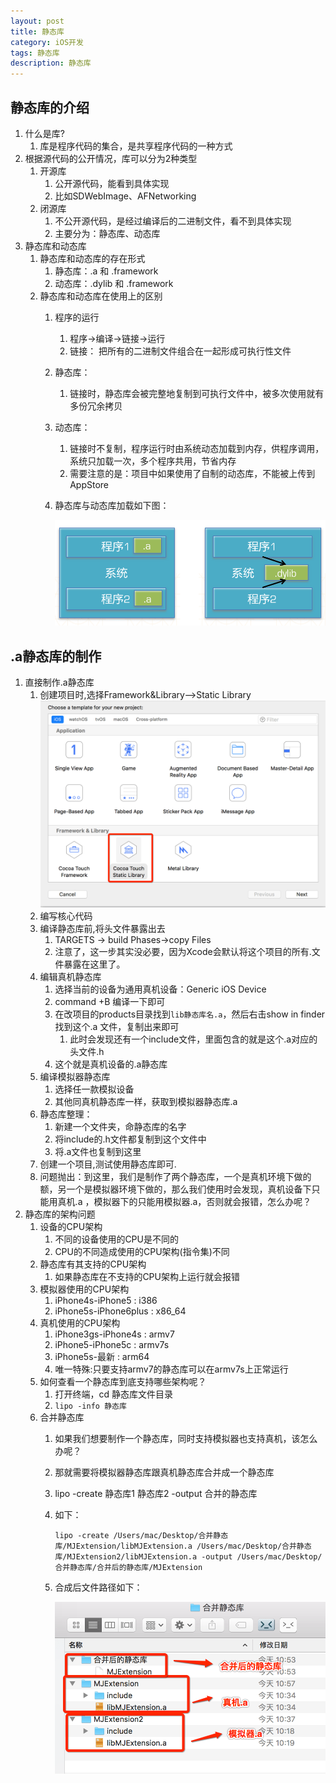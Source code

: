 ```yaml
---
layout: post
title: 静态库
category: iOS开发
tags: 静态库
description: 静态库
---
```


## 静态库的介绍
1. 什么是库?
    1. 库是程序代码的集合，是共享程序代码的一种方式
2. 根据源代码的公开情况，库可以分为2种类型
    1. 开源库 
        1. 公开源代码，能看到具体实现
        2. 比如SDWebImage、AFNetworking
    2. 闭源库
        1. 不公开源代码，是经过编译后的二进制文件，看不到具体实现
        2. 主要分为：静态库、动态库
3. 静态库和动态库
    1. 静态库和动态库的存在形式
        1. 静态库：.a 和 .framework
        2. 动态库：.dylib 和 .framework
    2. 静态库和动态库在使用上的区别
        1. 程序的运行
            1. 程序->编译->链接->运行
            2. 链接： 把所有的二进制文件组合在一起形成可执行性文件
        2. 静态库：
            1. 链接时，静态库会被完整地复制到可执行文件中，被多次使用就有多份冗余拷贝
        3. 动态库：
            1. 链接时不复制，程序运行时由系统动态加载到内存，供程序调用，系统只加载一次，多个程序共用，节省内存
            2. 需要注意的是：项目中如果使用了自制的动态库，不能被上传到AppStore
        4. 静态库与动态库加载如下图：
          
           ![图1](https://raw.githubusercontent.com/zhoghua123/imgsBed/master/jingtai01.png) 

## .a静态库的制作

1. 直接制作.a静态库
    1. 创建项目时,选择Framework&Library-->Static Library
        ![图1](https://raw.githubusercontent.com/zhoghua123/imgsBed/master/jingtai02.png)
    2. 编写核心代码
    3. 编译静态库前,将头文件暴露出去
        1. TARGETS -> build Phases->copy Files
        2. 注意了，这一步其实没必要，因为Xcode会默认将这个项目的所有.文件暴露在这里了。
    4. 编辑真机静态库
        1. 选择当前的设备为通用真机设备：Generic iOS Device
        2. command +B 编译一下即可
        3. 在改项目的products目录找到`lib静态库名.a`，然后右击show in finder 找到这个.a 文件，复制出来即可
            1. 此时会发现还有一个include文件，里面包含的就是这个.a对应的头文件.h
        4. 这个就是真机设备的.a静态库
    5. 编译模拟器静态库                
        1. 选择任一款模拟设备
        2. 其他同真机静态库一样，获取到模拟器静态库.a
    6. 静态库整理：
        1. 新建一个文件夹，命静态库的名字
        2. 将include的.h文件都复制到这个文件中
        3. 将.a文件也复制到这里
    7. 创建一个项目,测试使用静态库即可.
    8. 问题抛出：到这里，我们是制作了两个静态库，一个是真机环境下做的额，另一个是模拟器环境下做的，那么我们使用时会发现，真机设备下只能用真机.a ，模拟器下的只能用模拟器.a，否则就会报错，怎么办呢？
2. 静态库的架构问题
    1. 设备的CPU架构
        1. 不同的设备使用的CPU是不同的
        2. CPU的不同造成使用的CPU架构(指令集)不同
    2. 静态库有其支持的CPU架构
        1. 如果静态库在不支持的CPU架构上运行就会报错
    3. 模拟器使用的CPU架构
        1. iPhone4s-iPhone5 : i386
        2. iPhone5s-iPhone6plus : x86_64
    4. 真机使用的CPU架构
        1. iPhone3gs-iPhone4s : armv7
        2. iPhone5-iPhone5c : armv7s
        3. iPhone5s-最新 : arm64
        4. 唯一特殊:只要支持armv7的静态库可以在armv7s上正常运行
    5. 如何查看一个静态库到底支持哪些架构呢？ 
        1. 打开终端，cd 静态库文件目录
        2. `lipo -info 静态库` 
    6. 合并静态库
        1. 如果我们想要制作一个静态库，同时支持模拟器也支持真机，该怎么办呢？
        2. 那就需要将模拟器静态库跟真机静态库合并成一个静态库
        3. lipo -create 静态库1 静态库2 -output 合并的静态库
        4. 如下：
            
            ```
            lipo -create /Users/mac/Desktop/合并静态库/MJExtension/libMJExtension.a /Users/mac/Desktop/合并静态库/MJExtension2/libMJExtension.a -output /Users/mac/Desktop/合并静态库/合并后的静态库/MJExtension
            ```
        5. 合成后文件路径如下：
            
            ![图1](https://raw.githubusercontent.com/zhoghua123/imgsBed/master/jingtai03.png)

